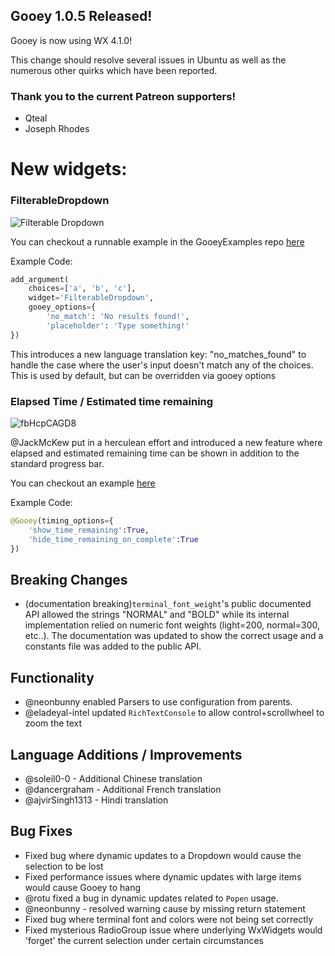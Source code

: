 ## Gooey 1.0.5 Released! 

Gooey is now using WX 4.1.0!

This change should resolve several issues in Ubuntu as well as the numerous other quirks which have been reported.

### Thank you to the current Patreon supporters! 

* Qteal
* Joseph Rhodes


# New widgets: 

### FilterableDropdown

![Filterable Dropdown](https://user-images.githubusercontent.com/1408720/97120143-6649fc00-16d2-11eb-95a9-f8c49cae055f.gif)

You can checkout a runnable example in the GooeyExamples repo [here](https://github.com/chriskiehl/GooeyExamples/blob/1.0.5-release/examples/FilterableDropdown.py)

Example Code: 

```python
add_argument(
    choices=['a', 'b', 'c'],
    widget='FilterableDropdown',
    gooey_options={
        'no_match': 'No results found!',
        'placeholder': 'Type something!'
})
```

This introduces a new language translation key: "no_matches_found" to handle the case where the user's input doesn't match any of the choices. This is used by default, but can be overridden via gooey options



### Elapsed Time / Estimated time remaining

![fbHcpCAGD8](https://user-images.githubusercontent.com/19178331/85913252-592d1580-b876-11ea-8def-25b12732b9cb.gif)

@JackMcKew put in a herculean effort and introduced a new feature where elapsed and estimated remaining time can be shown in addition to the standard progress bar. 

You can checkout an example [here](https://github.com/chriskiehl/GooeyExamples/blob/master/examples/example_time_remaining.py)

Example Code: 

```python
@Gooey(timing_options={
    'show_time_remaining':True,
    'hide_time_remaining_on_complete':True
})
```   


## Breaking Changes 

* (documentation breaking)`terminal_font_weight`'s public documented API allowed the strings "NORMAL" and "BOLD" while its internal implementation relied on numeric font weights (light=200, normal=300, etc..). The documentation was updated to show the correct usage and a constants file was added to the public API.   


## Functionality

* @neonbunny enabled Parsers to use configuration from parents. 
* @eladeyal-intel updated `RichTextConsole` to allow control+scrollwheel to zoom the text 
 
 

## Language Additions / Improvements

* @soleil0-0 - Additional Chinese translation
* @dancergraham - Additional French translation 
* @ajvirSingh1313 - Hindi translation 
 

## Bug Fixes 

* Fixed bug where dynamic updates to a Dropdown would cause the selection to be lost 
* Fixed performance issues where dynamic updates with large items would cause Gooey to hang
* @rotu fixed a bug in dynamic updates related to `Popen` usage.
* @neonbunny - resolved warning cause by missing return statement
* Fixed bug where terminal font and colors were not being set correctly
* Fixed mysterious RadioGroup issue where underlying WxWidgets would 'forget' the current selection under certain circumstances 
  

